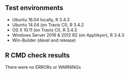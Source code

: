 

## Test environments
* Ubuntu 16.04 locally, R 3.4.3
* Ubuntu 14.04 (on Travis CI), R 3.4.2
* OS X 10.11 (on Travis CI), R 3.4.3
* Windows Server 2016 & 2012 R2 (on AppVeyor), R 3.4.3
* Win-Builder (devel and release)

## R CMD check results
There were no ERRORs or WARNINGs
